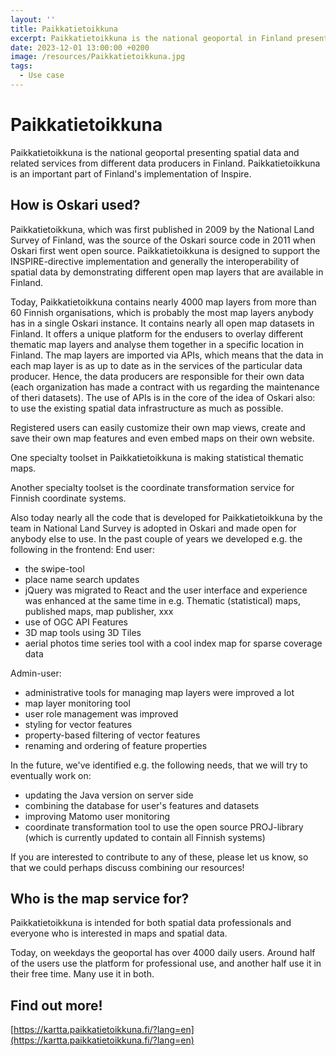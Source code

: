 ```yaml
---
layout: ''
title: Paikkatietoikkuna
excerpt: Paikkatietoikkuna is the national geoportal in Finland presenting spatial data and related services from different data producers. Paikkatietoikkuna is an important part of Finland's implementation of Inspire.
date: 2023-12-01 13:00:00 +0200
image: /resources/Paikkatietoikkuna.jpg
tags:
  - Use case
---
```


# Paikkatietoikkuna

Paikkatietoikkuna is the national geoportal presenting spatial data and related services from different data producers in Finland. Paikkatietoikkuna is an important part of Finland's implementation of Inspire.

## How is Oskari used?

Paikkatietoikkuna, which was first published in 2009 by the National Land Survey of Finland, was the source of the Oskari source code in 2011 when Oskari first went open source. Paikkatietoikkuna is designed to support the INSPIRE-directive implementation and generally the interoperability of spatial data by demonstrating different open map layers that are available in Finland. 

Today, Paikkatietoikkuna contains nearly 4000 map layers from more than 60 Finnish organisations, which is probably the most map layers anybody has in a single Oskari instance. It contains nearly all open map datasets in Finland. It offers a unique platform for the endusers to overlay different thematic map layers and analyse them together in a specific location in Finland. The map layers are imported via APIs, which means that the data in each map layer is as up to date as in the services of the particular data producer. Hence, the data producers are responsible for their own data (each organization has made a contract with us regarding the maintenance of theri datasets). The use of APIs is in the core of the idea of Oskari also: to use the existing spatial data infrastructure as much as possible. 

Registered users can easily customize their own map views, create and save their own map features and even embed maps on their own website. 

One specialty toolset in Paikkatietoikkuna is making statistical thematic maps. 

Another specialty toolset is the coordinate transformation service for Finnish coordinate systems. 

Also today nearly all the code that is developed for Paikkatietoikkuna by the team in National Land Survey is adopted in Oskari and made open for anybody else to use. In the past couple of years we developed e.g. the following in the frontend: 
End user: 
* the swipe-tool
* place name search updates
* jQuery was migrated to React and the user interface and experience was enhanced at the same time in e.g. Thematic (statistical) maps, published maps, map publisher, xxx
* use of OGC API Features
* 3D map tools using 3D Tiles
* aerial photos time series tool with a cool index map for sparse coverage data

Admin-user: 
* administrative tools for managing map layers were improved a lot
* map layer monitoring tool
* user role management was improved
* styling for vector features
* property-based filtering of vector features
* renaming and ordering of feature properties

In the future, we've identified e.g. the following needs, that we will try to eventually work on: 
* updating the Java version on server side
* combining the database for user's features and datasets
* improving Matomo user monitoring
* coordinate transformation tool to use the open source PROJ-library (which is currently updated to contain all Finnish systems)

If you are interested to contribute to any of these, please let us know, so that we could perhaps discuss combining our resources! 

## Who is the map service for?

Paikkatietoikkuna is intended for both spatial data professionals and everyone who is interested in maps and spatial data. 

Today,  on weekdays the geoportal has over 4000 daily users. Around half of the users use the platform for professional use, and another half use it in their free time. Many use it in both. 

## Find out more!

[https://kartta.paikkatietoikkuna.fi/?lang=en](https://kartta.paikkatietoikkuna.fi/?lang=en)
